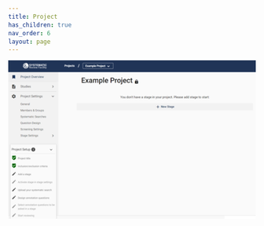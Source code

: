 ```yaml
---
title: Project
has_children: true
nav_order: 6
layout: page
---
```


![alttext](figs/Fig_Project_Nav.png)

